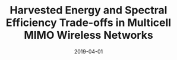 ---
title: "Harvested Energy and Spectral Efficiency Trade-offs in Multicell MIMO Wireless Networks"
collection: Publications
# permalink: /publication/2010-10-01-paper-title-number-2
# excerpt: 'This paper is about the number 2. The number 3 is left for future work.'
date: 2019-04-01
venue: 'Radioengineering'
paperurl: 'https://www.radioeng.cz/fulltexts/2019/19\_01\_0331\_0339.pdf'
citation: 'Tien Ngoc Ha, Ha Hoang Kha, &quot;Harvested Energy and Spectral Efficiency Trade-offs in Multicell MIMO Wireless Networks&quot;, <i>Radioengineering</i>, vol. 28, no. 1, pp. 331-339, Apr. 2019.'
---